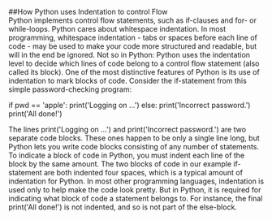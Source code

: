 


##How Python uses Indentation to control Flow   
Python implements control flow statements, such as if-clauses and for- or while-loops. Python cares about whitespace indentation. In most programming, whitespace indentation - tabs or spaces before each line of code - may be used to make your code more structured and readable, but will in the end be ignored. Not so in Python: Python uses the indentation level to decide which lines of code belong to a control flow statement (also called its block). One of the most distinctive features of Python is its use of indentation to mark blocks of code. Consider the if-statement from this simple password-checking program:   
   

if pwd == 'apple':
   	    print('Logging on ...')
else:
   	    print('Incorrect password.')
print('All done!')     
  

The lines print('Logging on ...') and print('Incorrect password.') are two separate code blocks. These ones happen to be only a single line long, but Python lets you write code blocks consisting of any number of statements.
To indicate a block of code in Python, you must indent each line of the block by the same amount. The two blocks of code in our example if-statement are both indented four spaces, which is a typical amount of indentation for Python.
In most other programming languages, indentation is used only to help make the code look pretty. But in Python, it is required for indicating what block of code a statement belongs to. For instance, the final print('All done!') is not indented, and so is not part of the else-block.

